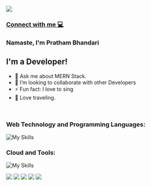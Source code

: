 ![](https://komarev.com/ghpvc/?username=prathambhandari&style=for-the-badge&color=grey)



### [Connect with me 💻](https://www.prathambhandari.com/)


### Namaste, I'm Pratham Bhandari

## I'm a Developer!
- 🌱 Ask me about MERN Stack.
- 👯 I’m looking to collaborate with other Developers 
- ⚡ Fun fact: I love to sing 
- 💬 Love traveling.
  
<br />


### Web Technology and Programming Languages:
![My Skills](https://skillicons.dev/icons?i=html,css,scss,js,ts,react,redux,nextjs,tailwind,java,c,nodejs,mongodb,rust)

### Cloud and Tools:

![My Skills](https://skillicons.dev/icons?i=aws,linux,docker,kubernetes)




![](http://github-profile-summary-cards.vercel.app/api/cards/profile-details?username=prathambhandari&theme=transparent)
![](http://github-profile-summary-cards.vercel.app/api/cards/repos-per-language?username=prathambhandari&theme=transparent)
![](http://github-profile-summary-cards.vercel.app/api/cards/most-commit-language?username=prathambhandari&theme=transparent)
![](http://github-profile-summary-cards.vercel.app/api/cards/stats?username=prathambhandari&theme=transparent)
![](http://github-profile-summary-cards.vercel.app/api/cards/productive-time?username=prathambhandari&theme=transparent)






